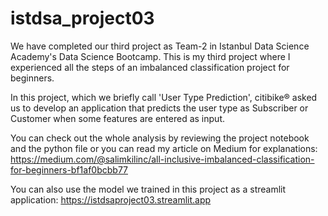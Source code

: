 # istdsa_project03
We have completed our third project as Team-2 in Istanbul Data Science Academy's Data Science Bootcamp. This is my third project where I experienced all the steps of an imbalanced classification project for beginners.

In this project, which we briefly call 'User Type Prediction', citibike® asked us to develop an application that predicts the user type as Subscriber or Customer when some features are entered as input.

You can check out the whole analysis by reviewing the project notebook and the python file or you can read my article on Medium for explanations: https://medium.com/@salimkilinc/all-inclusive-imbalanced-classification-for-beginners-bf1af0bcbb77

You can also use the model we trained in this project as a streamlit application: https://istdsaproject03.streamlit.app
